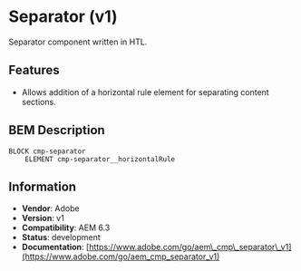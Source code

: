 <!--
Copyright 2018 Adobe Systems Incorporated

Licensed under the Apache License, Version 2.0 (the "License");
you may not use this file except in compliance with the License.
You may obtain a copy of the License at

    http://www.apache.org/licenses/LICENSE-2.0

Unless required by applicable law or agreed to in writing, software
distributed under the License is distributed on an "AS IS" BASIS,
WITHOUT WARRANTIES OR CONDITIONS OF ANY KIND, either express or implied.
See the License for the specific language governing permissions and
limitations under the License.
-->
Separator (v1)
=========
Separator component written in HTL.

## Features

* Allows addition of a horizontal rule element for separating content sections.

## BEM Description
```
BLOCK cmp-separator
    ELEMENT cmp-separator__horizontalRule
```

## Information
* **Vendor**: Adobe
* **Version**: v1
* **Compatibility**: AEM 6.3
* **Status**: development
* **Documentation**: [https://www.adobe.com/go/aem\_cmp\_separator\_v1](https://www.adobe.com/go/aem_cmp_separator_v1)
